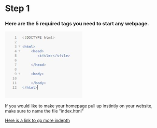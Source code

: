 # Step 1
### Here are the 5 required tags you need to start any webpage.
![](https://github.com/RyanGlascock/FinalProject/blob/master/tags1.JPG)

If you would like to make your homepage pull up instintly on your website, make sure to name the file "index.html"

[Here is a link to go more indepth](https://www.w3schools.com/html/html_intro.asp)
